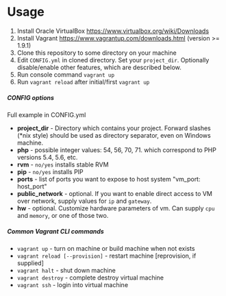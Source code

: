 # Usage
1. Install Oracle VirtualBox https://www.virtualbox.org/wiki/Downloads
2. Install Vagrant https://www.vagrantup.com/downloads.html (version >= 1.9.1)
3. Clone this repository to some directory on your machine
4. Edit `CONFIG.yml` in cloned directory. Set your `project_dir`. Optionally disable/enable other features, which are described below.
5. Run console command `vagrant up`
6. Run `vagrant reload` after initial/first `vagrant up`

##### CONFIG options
Full example in CONFIG.yml
* **project_dir** - Directory which contains your project. Forward slashes (*nix style) should be used as directory separator, even on Windows machine.
* **php** - possible integer values: 54, 56, 70, 71. which correspond to PHP versions 5.4, 5.6, etc.
* **rvm** - `no/yes` installs stable RVM
* **pip** - `no/yes` installs PIP
* **ports** - list of ports you want to expose to host system "vm_port: host_port"
* **public_network** - optional. If you want to enable direct access to VM over network, supply values for `ip` and `gateway`.
* **hw** - optional. Customize hardware parameters of vm. Can supply `cpu` and `memory`, or one of those two.

##### Common Vagrant CLI commands
* `vagrant up` - turn on machine or build machine when not exists
* `vagrant reload [--provision]` - restart machine [reprovision, if supplied]
* `vagrant halt` -  shut down machine
* `vagrant destroy` - complete destroy virtual machine
* `vagrant ssh` - login into virtual machine
